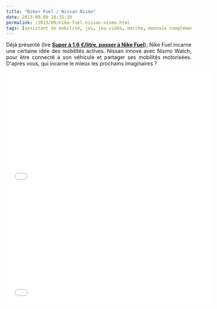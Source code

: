 ```yaml
---
title: "Nike+ Fuel / Nissan Nismo"
date: 2013-09-09 16:35:19
permalink: /2013/09/nike-fuel-nissan-nismo.html
tags: [assistant de mobilité, jeu, jeu vidéo, marche, monnaie complémentaire]
---
```


<p style="text-align: justify;">Déjà présenté (lire <strong><a href="https://gabrielplassat.github.io/transportsdufutur/2012/01/super-a-160-eurolitre-passer-a-nike-fuel.html" target="_blank">Super à 1.6 €/litre, passer à Nike Fuel</a></strong>), Nike Fuel incarne une certaine idée des mobilités actives. Nissan innove avec Nismo Watch, pour être connecté à son véhicule et partager ses mobilités motorisées. D'après vous, qui incarne le mieux les prochains imaginaires ?  </p> <iframe frameborder="0" height="315" src="//www.youtube.com/embed/8lRfJS4bcyM" width="560"></iframe> <iframe frameborder="0" height="315" src="//www.youtube.com/embed/v4Wjpe0ZOxY" width="560"></iframe>

